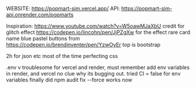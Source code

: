 WEBSITE: https://popmart-sim.vercel.app/ 
API: https://popmart-sim-api.onrender.com/popmarts

Inspiration: 
https://www.youtube.com/watch?v=W5oawMJaXbU credit for glitch effect 
https://codepen.io/lincohn/pen/JjPZgXw for the effect rare card name 
blue pastel buttons from https://codepen.io/brendinventer/pen/YzwOyEr 
top is bootstrap 

2h for json etc most of the time perfecting css

.env v troublesome for vercel and render, must remember add env variables in render, and vercel no clue why its bugging out. tried CI = false for env variables finally did npm audit fix --force works now 

